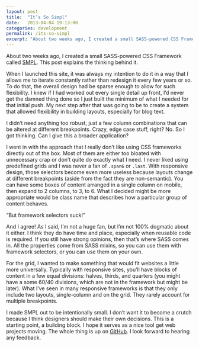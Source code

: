 ```yaml
---
layout: post
title:  "It’s So Simpl"
date:   2013-04-04 19:13:00
categories: development
permalink: /its-so-simpl
excerpt: "About two weeks ago, I created a small SASS-powered CSS Framework called SMPL. This post explains the thinking behind it"
---
```


<div class="body-copy wrap">
<p class="intro">About two weeks ago, I created a small SASS-powered CSS Framework called <a href="http://smpl.jaredcunha.com/">SMPL</a>. This post explains the thinking behind it.</p>

<p>When I launched this site, it was always my intention to do it in a way that I allows me to iterate constantly rather than redesign it every few years or so. To do that, the overall design had be sparse enough to allow for such flexibility. I knew if I had worked out every single detail up front, I’d never get the damned thing done so I just built the minimum of what I needed for that initial push. My next step after that was going to be to create a system that allowed flexibility in building layouts, especially for blog text.</p>

<p>I didn’t need anything too robust, just a few column combinations that can be altered at different breakpoints. Crazy, edge case stuff, right? No. So I got thinking. Can I give this a broader application? </p>

<p>I went in with the approach that I really don’t like using CSS frameworks directly out of the box. Most of them are either too bloated with unnecessary crap or don’t quite do exactly what I need. I never liked using predefined grids and I was never a fan of <code>.span6</code> or <code>.last</code>. With responsive design, those selectors become even more useless because layouts change at different breakpoints (aside from the fact they are non-semantic). You can have some boxes of content arranged in a single column on mobile, then expand to 2 columns, to 3, to 6. What I decided might be more appropriate would be class name that describes how a particular group of content behaves. </p>

<p>“But framework selectors suck!”</p>

<p>And I agree! As I said, I’m not a huge fan, but I’m not 100% dogmatic about it either. I think they do have time and place, especially when reusable code is required. If you still have strong opinions, then that’s where SASS comes in. All the properties come from SASS mixins, so you can use them with framework selectors, or you can use them on your own. </p>

<p>For the grid, I wanted to make something that would fit websites a little more universally. Typically with responsive sites, you’ll have blocks of content in a few equal divisions: halves, thirds, and quarters (you might have a some 60/40 divisions, which are not in the framework but might be later). What I’ve seen in many responsive frameworks is that they only include two layouts, single-column and on the grid. They rarely account for multiple breakpoints. </p>

<p>I made SMPL out to be intentionally small. I don’t want it to become a crutch because I think designers should make their own decisions. This is a starting point, a building block. I hope it serves as a nice tool get web projects moving. The whole thing is up on <a href="https://github.com/jaredcunha/smpl">GitHub</a>. I look forward to hearing any feedback. </p>
</div>
